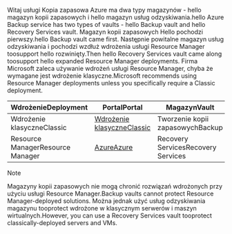 <span data-ttu-id="1315e-101">Witaj usługi Kopia zapasowa Azure ma dwa typy magazynów - hello magazyn kopii zapasowych i hello magazyn usług odzyskiwania.</span><span class="sxs-lookup"><span data-stu-id="1315e-101">hello Azure Backup service has two types of vaults - hello Backup vault and hello Recovery Services vault.</span></span> <span data-ttu-id="1315e-102">Magazyn kopii zapasowych Hello pochodzi pierwszy.</span><span class="sxs-lookup"><span data-stu-id="1315e-102">hello Backup vault came first.</span></span> <span data-ttu-id="1315e-103">Następnie powitalne magazyn usług odzyskiwania i pochodzi wzdłuż wdrożenia usługi Resource Manager toosupport hello rozwinięty.</span><span class="sxs-lookup"><span data-stu-id="1315e-103">Then hello Recovery Services vault came along toosupport hello expanded Resource Manager deployments.</span></span> <span data-ttu-id="1315e-104">Firma Microsoft zaleca używanie wdrożeń usługi Resource Manager, chyba że wymagane jest wdrożenie klasyczne.</span><span class="sxs-lookup"><span data-stu-id="1315e-104">Microsoft recommends using Resource Manager deployments unless you specifically require a Classic deployment.</span></span>

| <span data-ttu-id="1315e-105">**Wdrożenie**</span><span class="sxs-lookup"><span data-stu-id="1315e-105">**Deployment**</span></span> | <span data-ttu-id="1315e-106">**Portal**</span><span class="sxs-lookup"><span data-stu-id="1315e-106">**Portal**</span></span> | <span data-ttu-id="1315e-107">**Magazyn**</span><span class="sxs-lookup"><span data-stu-id="1315e-107">**Vault**</span></span> |
| --- | --- | --- |
| <span data-ttu-id="1315e-108">Wdrożenie klasyczne</span><span class="sxs-lookup"><span data-stu-id="1315e-108">Classic</span></span> |[<span data-ttu-id="1315e-109">Wdrożenie klasyczne</span><span class="sxs-lookup"><span data-stu-id="1315e-109">Classic</span></span>](https://manage.windowsazure.com) |<span data-ttu-id="1315e-110">Tworzenie kopii zapasowych</span><span class="sxs-lookup"><span data-stu-id="1315e-110">Backup</span></span> |
| <span data-ttu-id="1315e-111">Resource Manager</span><span class="sxs-lookup"><span data-stu-id="1315e-111">Resource Manager</span></span> |[<span data-ttu-id="1315e-112">Azure</span><span class="sxs-lookup"><span data-stu-id="1315e-112">Azure</span></span>](https://portal.azure.com) |<span data-ttu-id="1315e-113">Recovery Services</span><span class="sxs-lookup"><span data-stu-id="1315e-113">Recovery Services</span></span> |

> [!NOTE]
> <span data-ttu-id="1315e-114">Magazyny kopii zapasowych nie mogą chronić rozwiązań wdrożonych przy użyciu usługi Resource Manager.</span><span class="sxs-lookup"><span data-stu-id="1315e-114">Backup vaults cannot protect Resource Manager-deployed solutions.</span></span> <span data-ttu-id="1315e-115">Można jednak użyć usług odzyskiwania magazynu tooprotect wdrożone w klasycznym serwerów i maszyn wirtualnych.</span><span class="sxs-lookup"><span data-stu-id="1315e-115">However, you can use a Recovery Services vault tooprotect classically-deployed servers and VMs.</span></span>  
> 
> 

